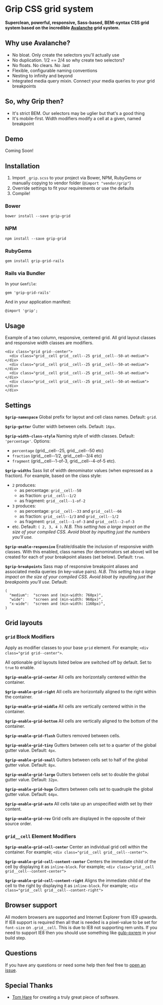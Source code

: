 # Grip CSS grid system

**Superclean, powerful, responsive, Sass-based, BEM-syntax CSS grid system based on the incredible [Avalanche](https://github.com/colourgarden/avalanche) grid system.**


## Why use Avalanche?

- No bloat. Only create the selectors you'll actually use
- No duplication. 1/2 == 2/4 so why create two selectors?
- No floats. No clears. No .last
- Flexible, configurable naming conventions
- Nesting to infinity and beyond
- Integrated media query mixin. Connect your media queries to your grid breakpoints


## So, why Grip then?

- It's strict BEM. Our selectors may be uglier but that's a good thing
- It's mobile-first. Width modifiers modify a cell at a given, named breakpoint


## Demo

Coming Soon!


## Installation

1. Import `_grip.scss` to your project via Bower, NPM, RubyGems or manually copying to vendor folder (`@import "vendor/grip"`)
2. Override settings to fit your requirements or use the defaults
3. Compile!

### Bower

`bower install --save grip-grid`

### NPM

`npm install --save grip-grid`

### RubyGems

`gem install grip-grid-rails`

### Rails via Bundler

In your `Gemfile`:

`gem 'grip-grid-rails'`

And in your application manifest:

`@import 'grip';`


## Usage

Example of a two column, responsive, centered grid. All grid layout classes and responsive width classes are modifiers.

```
<div class="grid grid--center">
  <div class="grid__cell grid__cell--25 grid__cell--50-at-medium"></div>
  <div class="grid__cell grid__cell--25 grid__cell--50-at-medium"></div>
  <div class="grid__cell grid__cell--25 grid__cell--50-at-medium"></div>
  <div class="grid__cell grid__cell--25 grid__cell--50-at-medium"></div>
</div>
```


## Settings

**`$grip-namespace`**
Global prefix for layout and cell class names. Default: `grid`.

**`$grip-gutter`**
Gutter width between cells. Default: `16px`.

**`$grip-width-class-style`**
Naming style of width classes. Default: `'percentage'`. Options:
- `percentage` (grid__cell--25, grid__cell--50 etc)
- `fraction` (grid__cell--1/2, grid__cell--3/4 etc)
- `fragment` (grid__cell--1-of-3, grid__cell--4-of-5 etc).

**`$grip-widths`**
Sass list of width denominator values (when expressed as a fraction). For example, based on the class style:
- `2` produces:
    + as percentage: `grid__cell--50`
    + as fraction: `grid__cell--1/2`
    + as fragment: `grid__cell--1-of-2`
- `3` produces:
    + as percentage: `grid__cell--33` and `grid__cell--66`
    + as fraction:  `grid__cell--1/3` and `grid__cell--1/2`
    + as fragment:  `grid__cell--1-of-3` and `grid__cell--2-of-3`
- etc.
Default: `( 2, 3, 4 )`.
*N.B. This setting has a large impact on the size of your compiled CSS. Avoid bloat by inputting just the numbers you'll use.*

**`$grip-enable-responsive`**
Enable/disable the inclusion of responsive width classes. With this enabled, class names (for denominators set above) will be created for each of your breakpoint aliases (set below). Default: `true`.

**`$grip-breakpoints`**
Sass map of responsive breakpoint aliases and associated media queries (in key-value pairs).
*N.B. This setting has a large impact on the size of your compiled CSS. Avoid bloat by inputting just the breakpoints you'll use.*
Default:
```
(
  "medium":  "screen and (min-width: 760px)",
  "wide":    "screen and (min-width: 960px)",
  "x-wide":  "screen and (min-width: 1160px)",
)
```


## Grid layouts

### `grid` Block Modifiers

Apply as modifier classes to your base `grid` element. For example; `<div class="grid grid--center">`.

All optionable grid layouts listed below are switched off by default. Set to `true` to enable.

**`$grip-enable-grid-center`**
All cells are horizontally centered within the container.

**`$grip-enable-grid-right`**
All cells are horizontally aligned to the right within the container.

**`$grip-enable-grid-middle`**
All cells are vertically centered within in the container.

**`$grip-enable-grid-bottom`**
All cells are vertically aligned to the bottom of the container.

**`$grip-enable-grid-flush`**
Gutters removed between cells.

**`$grip-enable-grid-tiny`**
Gutters between cells set to a quarter of the global gutter value. Default: `4px`.

**`$grip-enable-grid-small`**
Gutters between cells set to half of the global gutter value. Default: `8px`.

**`$grip-enable-grid-large`**
Gutters between cells set to double the global gutter value. Default: `32px`.

**`$grip-enable-grid-huge`**
Gutters between cells set to quadruple the global gutter value. Default: `64px`.

**`$grip-enable-grid-auto`**
All cells take up an unspecified width set by their content.

**`$grip-enable-grid-rev`**
Grid cells are displayed in the opposite of their source order.

### `grid__cell` Element Modifiers

**`$grip-enable-grid-cell-center`**
Center an individual grid cell within the container. For example; `<div class="grid__cell grid__cell--center">`.

**`$grip-enable-grid-cell-content-center`**
Centers the immediate child of the cell by displaying it as `inline-block`. For example; `<div class="grid__cell grid__cell--content-center">`

**`$grip-enable-grid-cell-content-right`**
Aligns the immediate child of the cell to the right by displaying it as `inline-block`. For example; `<div class="grid__cell grid__cell--content-right">`


## Browser support

All modern browsers are supported and Internet Explorer from IE9 upwards. If IE8 support is required then all that is needed is a pixel-value to be set for `font-size` on `.grid__cell`. This is due to IE8 not supporting rem units. If you need to support IE8 then you should use something like [gulp-pxrem](https://github.com/nnn-li/gulp-pxrem) in your build step.


## Questions

If you have any questions or need some help then feel free to [open an issue](https://github.com/meowsus/grip/issues/new).


## Special Thanks

- [Tom Hare](https://github.com/colourgarden) for creating a truly great piece of software.
